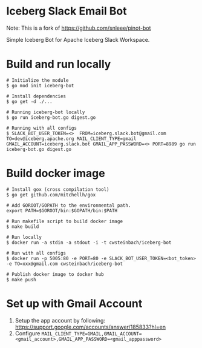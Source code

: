 Iceberg Slack Email Bot
====

Note: This is a fork of https://github.com/snleee/pinot-bot

Simple Iceberg Bot for Apache Iceberg Slack Workspace.

# Build and run locally
```
# Initialize the module
$ go mod init iceberg-bot

# Install dependencies
$ go get -d ./...

# Running iceberg-bot locally
$ go run iceberg-bot.go digest.go

# Running with all configs
$ SLACK_BOT_USER_TOKEN=<>  FROM=iceberg.slack.bot@gmail.com TO=dev@iceberg.apache.org MAIL_CLIENT_TYPE=gmail GMAIL_ACCOUNT=iceberg.slack.bot GMAIL_APP_PASSWORD=<> PORT=8989 go run iceberg-bot.go digest.go
```

# Build docker image
```
# Install gox (cross compilation tool)
$ go get github.com/mitchellh/gox

# Add GOROOT/GOPATH to the environmental path.
export PATH=$GOROOT/bin:$GOPATH/bin:$PATH

# Run makefile script to build docker image
$ make build

# Run locally
$ docker run -a stdin -a stdout -i -t cwsteinbach/iceberg-bot

# Run with all configs
$ docker run -p 5005:80 -e PORT=80 -e SLACK_BOT_USER_TOKEN=<bot_token> -e TO=xxx@gmail.com cwsteinbach/iceberg-bot

# Publish docker image to docker hub
$ make push
```

# Set up with Gmail Account
1. Setup the app account by following: https://support.google.com/accounts/answer/185833?hl=en
2. Configure `MAIL_CLIENT_TYPE=GMAIL,GMAIL_ACCOUNT=<gmail_account>,GMAIL_APP_PASSWORD=<gmail_apppassword>`
